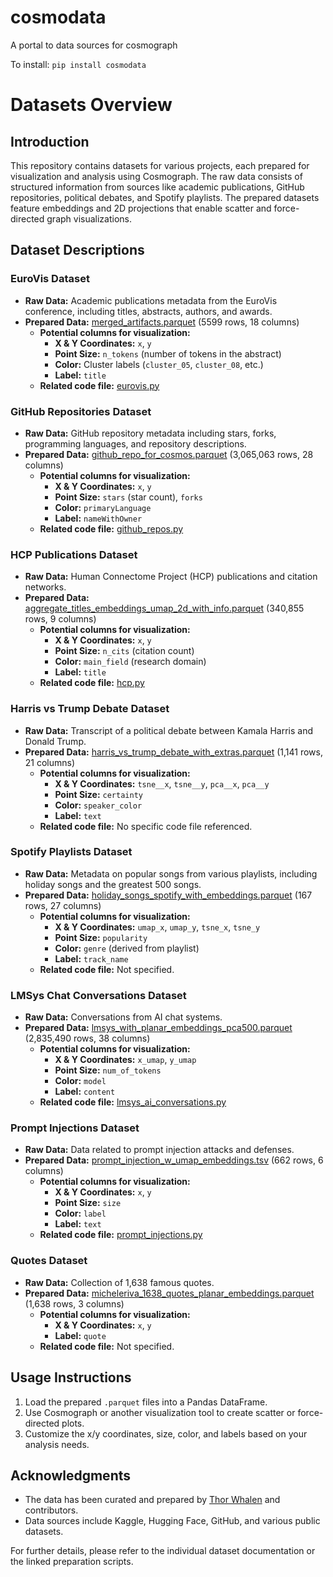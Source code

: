 # cosmodata

A portal to data sources for cosmograph

To install:	```pip install cosmodata```


# Datasets Overview

## Introduction
This repository contains datasets for various projects, each prepared for visualization and analysis using Cosmograph. The raw data consists of structured information from sources like academic publications, GitHub repositories, political debates, and Spotify playlists. The prepared datasets feature embeddings and 2D projections that enable scatter and force-directed graph visualizations.

## Dataset Descriptions


### EuroVis Dataset
- **Raw Data:** Academic publications metadata from the EuroVis conference, including titles, abstracts, authors, and awards.
- **Prepared Data:** [merged_artifacts.parquet](https://www.dropbox.com/scl/fi/i285q892wjmm6f9oak41g/merged_artifacts.parquet?rlkey=1y32rk8uzbiet9u18no760jad&dl=1) (5599 rows, 18 columns)
  - **Potential columns for visualization:**
    - **X & Y Coordinates:** `x`, `y`
    - **Point Size:** `n_tokens` (number of tokens in the abstract)
    - **Color:** Cluster labels (`cluster_05`, `cluster_08`, etc.)
    - **Label:** `title`
  - **Related code file:** [eurovis.py](https://github.com/thorwhalen/imbed_data_prep/blob/main/imbed_data_prep/eurovis.py)

### GitHub Repositories Dataset
- **Raw Data:** GitHub repository metadata including stars, forks, programming languages, and repository descriptions.
- **Prepared Data:** [github_repo_for_cosmos.parquet](https://www.dropbox.com/scl/fi/kgdvp6dmp8ppnnmjabjzl/github_repo_for_cosmos.parquet?rlkey=dma2zk9uuzsctsjfevjumbrdg&dl=1) (3,065,063 rows, 28 columns)
  - **Potential columns for visualization:**
    - **X & Y Coordinates:** `x`, `y`
    - **Point Size:** `stars` (star count), `forks`
    - **Color:** `primaryLanguage`
    - **Label:** `nameWithOwner`
  - **Related code file:** [github_repos.py](https://github.com/thorwhalen/imbed_data_prep/blob/main/imbed_data_prep/github_repos.py)

### HCP Publications Dataset
- **Raw Data:** Human Connectome Project (HCP) publications and citation networks.
- **Prepared Data:** [aggregate_titles_embeddings_umap_2d_with_info.parquet](https://www.dropbox.com/scl/fi/uj14y2hre4he2iafpativ/aggregate_titles_embeddings_umap_2d_with_info.parquet?rlkey=tjey12v6cru3iq88xitytefsr&dl=1) (340,855 rows, 9 columns)
  - **Potential columns for visualization:**
    - **X & Y Coordinates:** `x`, `y`
    - **Point Size:** `n_cits` (citation count)
    - **Color:** `main_field` (research domain)
    - **Label:** `title`
  - **Related code file:** [hcp.py](https://github.com/thorwhalen/imbed_data_prep/blob/main/imbed_data_prep/hcp.py)

### Harris vs Trump Debate Dataset
- **Raw Data:** Transcript of a political debate between Kamala Harris and Donald Trump.
- **Prepared Data:** [harris_vs_trump_debate_with_extras.parquet](https://www.dropbox.com/scl/fi/tp551hfzo5xp20urs7b8x/harris_vs_trump_debate_with_extras.parquet?rlkey=4gep2vn60vv3wx5q11iq6hc3j&dl=1) (1,141 rows, 21 columns)
  - **Potential columns for visualization:**
    - **X & Y Coordinates:** `tsne__x`, `tsne__y`, `pca__x`, `pca__y`
    - **Point Size:** `certainty`
    - **Color:** `speaker_color`
    - **Label:** `text`
  - **Related code file:** No specific code file referenced.

### Spotify Playlists Dataset
- **Raw Data:** Metadata on popular songs from various playlists, including holiday songs and the greatest 500 songs.
- **Prepared Data:** [holiday_songs_spotify_with_embeddings.parquet](https://www.dropbox.com/scl/fi/blchigtklrn49cp9v7aga/holiday_songs_spotify_with_embeddings.parquet?rlkey=wvr58wnj1rrx2zblsp73ufpdy&dl=1) (167 rows, 27 columns)
  - **Potential columns for visualization:**
    - **X & Y Coordinates:** `umap_x`, `umap_y`, `tsne_x`, `tsne_y`
    - **Point Size:** `popularity`
    - **Color:** `genre` (derived from playlist)
    - **Label:** `track_name`
  - **Related code file:** Not specified.

### LMSys Chat Conversations Dataset
- **Raw Data:** Conversations from AI chat systems.
- **Prepared Data:** [lmsys_with_planar_embeddings_pca500.parquet](https://www.dropbox.com/scl/fi/nqjg3dtaapjhjg0bloxj5/lmsys_with_planar_embeddings_pca500.parquet?rlkey=igepv3cfq9gaczztdc7bp1mb7&dl=1) (2,835,490 rows, 38 columns)
  - **Potential columns for visualization:**
    - **X & Y Coordinates:** `x_umap`, `y_umap`
    - **Point Size:** `num_of_tokens`
    - **Color:** `model`
    - **Label:** `content`
  - **Related code file:** [lmsys_ai_conversations.py](https://github.com/thorwhalen/imbed_data_prep/blob/main/imbed_data_prep/lmsys_ai_conversations.py)


### Prompt Injections Dataset
- **Raw Data:** Data related to prompt injection attacks and defenses.
- **Prepared Data:** [prompt_injection_w_umap_embeddings.tsv](https://www.dropbox.com/scl/fi/88lky7ogiugfkngzo8blq/prompt_injection_w_umap_embeddings.tsv?rlkey=6f1tfws5oswvzska29l1l4l2i&dl=1) (662 rows, 6 columns)
  - **Potential columns for visualization:**
    - **X & Y Coordinates:** `x`, `y`
    - **Point Size:** `size`
    - **Color:** `label`
    - **Label:** `text`
  - **Related code file:** [prompt_injections.py](https://github.com/thorwhalen/imbed_data_prep/blob/main/imbed_data_prep/prompt_injections.py)


### Quotes Dataset
- **Raw Data:** Collection of 1,638 famous quotes.
- **Prepared Data:** [micheleriva_1638_quotes_planar_embeddings.parquet](https://www.dropbox.com/scl/fi/hgqxoi9edehwq4d17k3q7/micheleriva_1638_quotes_planar_embeddings.parquet?rlkey=wey433rcicsxkhghhlpwbskwu&dl=1) (1,638 rows, 3 columns)
  - **Potential columns for visualization:**
    - **X & Y Coordinates:** `x`, `y`
    - **Label:** `quote`
  - **Related code file:** Not specified.

## Usage Instructions
1. Load the prepared `.parquet` files into a Pandas DataFrame.
2. Use Cosmograph or another visualization tool to create scatter or force-directed plots.
3. Customize the x/y coordinates, size, color, and labels based on your analysis needs.

## Acknowledgments
- The data has been curated and prepared by [Thor Whalen](https://github.com/thorwhalen) and contributors.
- Data sources include Kaggle, Hugging Face, GitHub, and various public datasets.

For further details, please refer to the individual dataset documentation or the linked preparation scripts.

